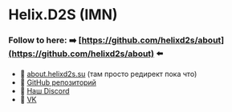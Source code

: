 # Helix.D2S (IMN)

### Follow to here: ➡️ [https://github.com/helixd2s/about](https://github.com/helixd2s/about) ⬅️

  - 🥀 [about.helixd2s.su](http://about.helixd2s.su/) (там просто редирект пока что)
  - 🥀 [GitHub репозиторий](https://github.com/helixd2s/core)
  - 🥀 [Наш Discord](https://discord.gg/8Hu2H8yghF)
  - 🥀 [VK](https://vk.com/helixd2s)
 
